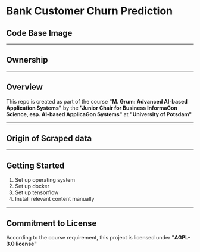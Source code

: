 # Bank Customer Churn Prediction
## Code Base Image

---

## Ownership

---

## Overview

This repo is created as part of the course **"M. Grum: Advanced AI-based Application Systems"** by the **"Junior Chair for Business InformaGon Science, esp. AI-based ApplicaGon Systems"** at **"University of Potsdam"**

---

## Origin of Scraped data

---

## Getting Started

1. Set up operating system
2. Set up docker
3. Set up tensorflow
4. Install relevant content manually

---

## Commitment to License

According to the course requirement, this project is licensed under **"AGPL-3.0 license"**

